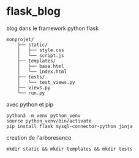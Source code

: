 # flask_blog
blog dans le framework python flask

    monprojet/
        ├── static/
        │   ├── style.css
        │   └── script.js
        ├── templates/
        │   ├── base.html
        │   └── index.html
        ├── tests/
        │   └── test_views.py
        ├── views.py
        └── run.py
        
        
avec python et pip
        
    python3 -m venv python_venv
    source python_venv/bin/activate
    pip install flask mysql-connector-python jinja
creation de l'arboresance

    mkdir static && mkdir templates && mkdir tests
